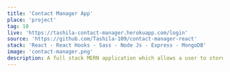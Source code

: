 ```yaml
---
title: 'Contact Manager App'
place: 'project'
tag: 10
live: 'https://tashila-contact-manager.herokuapp.com/login'
source: 'https://github.com/Tashila-109/contact-manager-react'
stack: 'React - React Hooks - Sass - Node Js - Express - MongoDB'
image: 'contact-manager.png'
description: A full stack MERN application which allows a user to store their contacts in a MongoDB database. The API and the client side are both hosted on the same server. The application implements authentication using Json Web Tokens, and CRUD functionalities. React Hooks is used for app state management.
---
```

